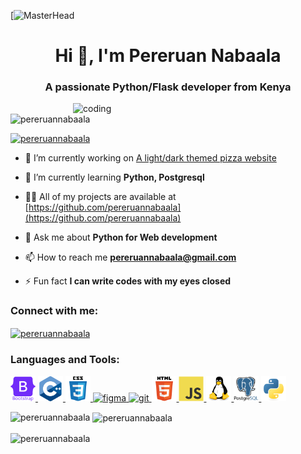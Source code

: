 [![MasterHead]()
<h1 align="center">Hi 👋, I'm Pereruan Nabaala</h1>
<h3 align="center">A passionate Python/Flask developer from Kenya</h3>
<img align="right" alt="coding" width="404" src="https://media1.giphy.com/media/v1.Y2lkPTc5MGI3NjExcXRhYzUwMmFhZ2p5NWI5OHZoOThvbGRpNHYwd3duMWhiOTRtczRzaSZlcD12MV9pbnRlcm5hbF9naWZfYnlfaWQmY3Q9Zw/LuIdivJUOA6KFHhUa6/giphy.webp" />

<p align="left"> <img src="https://komarev.com/ghpvc/?username=pereruannabaala&label=Profile%20views&color=0e75b6&style=flat" alt="pereruannabaala" /> </p>

<p align="left"> <a href="https://twitter.com/pereruannabaala" target="blank"><img src="https://img.shields.io/twitter/follow/pereruannabaala?logo=twitter&style=for-the-badge" alt="pereruannabaala" /></a> </p>

- 🔭 I’m currently working on [A light/dark themed pizza website](https://pereruannabaala.github.io/PizzaFan/)

- 🌱 I’m currently learning **Python, Postgresql**

- 👨‍💻 All of my projects are available at [https://github.com/pereruannabaala](https://github.com/pereruannabaala)

- 💬 Ask me about **Python for Web development**

- 📫 How to reach me **pereruannabaala@gmail.com**

- ⚡ Fun fact **I can write codes with my eyes closed**

<h3 align="left">Connect with me:</h3>
<p align="left">
<a href="https://twitter.com/pereruannabaala" target="blank"><img align="center" src="https://raw.githubusercontent.com/rahuldkjain/github-profile-readme-generator/master/src/images/icons/Social/twitter.svg" alt="pereruannabaala" height="30" width="40" /></a>
</p>

<h3 align="left">Languages and Tools:</h3>
<p align="left"> <a href="https://getbootstrap.com" target="_blank" rel="noreferrer"> <img src="https://raw.githubusercontent.com/devicons/devicon/master/icons/bootstrap/bootstrap-plain-wordmark.svg" alt="bootstrap" width="40" height="40"/> </a> <a href="https://www.w3schools.com/cpp/" target="_blank" rel="noreferrer"> <img src="https://raw.githubusercontent.com/devicons/devicon/master/icons/cplusplus/cplusplus-original.svg" alt="cplusplus" width="40" height="40"/> </a> <a href="https://www.w3schools.com/css/" target="_blank" rel="noreferrer"> <img src="https://raw.githubusercontent.com/devicons/devicon/master/icons/css3/css3-original-wordmark.svg" alt="css3" width="40" height="40"/> </a> <a href="https://www.figma.com/" target="_blank" rel="noreferrer"> <img src="https://www.vectorlogo.zone/logos/figma/figma-icon.svg" alt="figma" width="40" height="40"/> </a> <a href="https://git-scm.com/" target="_blank" rel="noreferrer"> <img src="https://www.vectorlogo.zone/logos/git-scm/git-scm-icon.svg" alt="git" width="40" height="40"/> </a> <a href="https://www.w3.org/html/" target="_blank" rel="noreferrer"> <img src="https://raw.githubusercontent.com/devicons/devicon/master/icons/html5/html5-original-wordmark.svg" alt="html5" width="40" height="40"/> </a> <a href="https://developer.mozilla.org/en-US/docs/Web/JavaScript" target="_blank" rel="noreferrer"> <img src="https://raw.githubusercontent.com/devicons/devicon/master/icons/javascript/javascript-original.svg" alt="javascript" width="40" height="40"/> </a> <a href="https://www.linux.org/" target="_blank" rel="noreferrer"> <img src="https://raw.githubusercontent.com/devicons/devicon/master/icons/linux/linux-original.svg" alt="linux" width="40" height="40"/> </a> <a href="https://www.postgresql.org" target="_blank" rel="noreferrer"> <img src="https://raw.githubusercontent.com/devicons/devicon/master/icons/postgresql/postgresql-original-wordmark.svg" alt="postgresql" width="40" height="40"/> </a> <a href="https://www.python.org" target="_blank" rel="noreferrer"> <img src="https://raw.githubusercontent.com/devicons/devicon/master/icons/python/python-original.svg" alt="python" width="40" height="40"/> </a> </p>

<p><img align="left" src="https://github-readme-stats.vercel.app/api/top-langs?username=pereruannabaala&show_icons=true&locale=en&layout=compact" alt="pereruannabaala" /></p>

<p>&nbsp;<img align="center" src="https://github-readme-stats.vercel.app/api?username=pereruannabaala&show_icons=true&locale=en" alt="pereruannabaala" /></p>

<p><img align="center" src="https://github-readme-streak-stats.herokuapp.com/?user=pereruannabaala&" alt="pereruannabaala" /></p>

